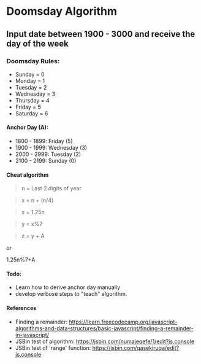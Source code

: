# Doomsday Algorithm
## Input date between 1900 - 3000 and receive the day of the week
### Doomsday Rules:
- Sunday = 0
- Monday = 1
- Tuesday = 2
- Wednesday = 3
- Thursday = 4
- Friday = 5
- Saturday = 6

#### Anchor Day (A):
- 1800 - 1899: Friday (5)
- 1900 - 1999: Wednesday (3)
- 2000 - 2999: Tuesday (2)
- 2100 - 2199: Sunday (0)


#### Cheat algorithm

> n = Last 2 digits of year

> x = n + (n/4)

> x = 1.25n

> y = x%7 

> z = y + A

or

1.25n%7+A


#### Todo:
- Learn how to derive anchor day manually
- develop verbose steps to "teach" algorithm.    

#### References
- Finding a remainder: https://learn.freecodecamp.org/javascript-algorithms-and-data-structures/basic-javascript/finding-a-remainder-in-javascript/
- JSBin test of algorithm: https://jsbin.com/numajeqefe/1/edit?js,console
- JSBin test of 'range' function: https://jsbin.com/qasekiruqa/edit?js,console